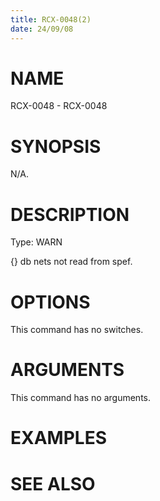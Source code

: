 ```yaml
---
title: RCX-0048(2)
date: 24/09/08
---
```


# NAME

RCX-0048 - RCX-0048

# SYNOPSIS

N/A.

# DESCRIPTION

Type: WARN

{} db nets not read from spef.

# OPTIONS

This command has no switches.

# ARGUMENTS

This command has no arguments.

# EXAMPLES

# SEE ALSO

